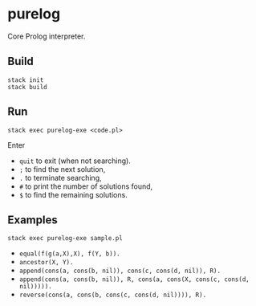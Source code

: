 # purelog
Core Prolog interpreter.

## Build
```
stack init
stack build
```

## Run
```
stack exec purelog-exe <code.pl>
```

Enter
* `quit` to exit (when not searching).  
* `;` to find the next solution,
* `.` to terminate searching,
* `#` to print the number of solutions found,
* `$` to find the remaining solutions.

## Examples
`stack exec purelog-exe sample.pl`
* `equal(f(g(a,X),X), f(Y, b)).`
* `ancestor(X, Y).`
* `append(cons(a, cons(b, nil)), cons(c, cons(d, nil)), R).`
* `append(cons(a, cons(b, nil)), R, cons(a, cons(X, cons(c, cons(d, nil))))).`
* `reverse(cons(a, cons(b, cons(c, cons(d, nil)))), R).`
